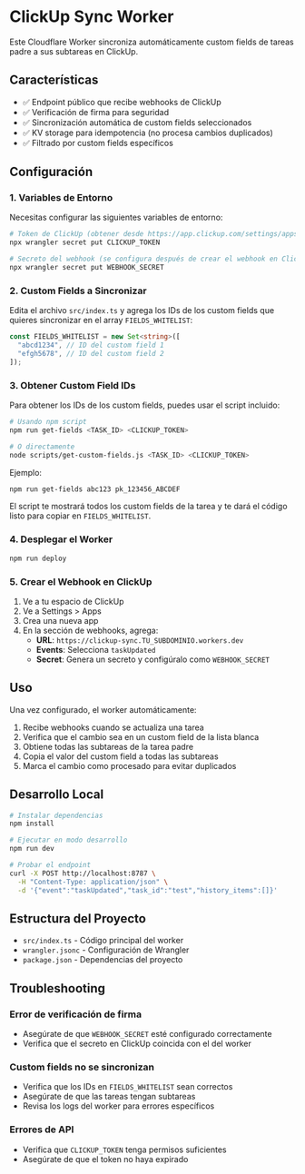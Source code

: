 # ClickUp Sync Worker

Este Cloudflare Worker sincroniza automáticamente custom fields de tareas padre a sus subtareas en ClickUp.

## Características

- ✅ Endpoint público que recibe webhooks de ClickUp
- ✅ Verificación de firma para seguridad
- ✅ Sincronización automática de custom fields seleccionados
- ✅ KV storage para idempotencia (no procesa cambios duplicados)
- ✅ Filtrado por custom fields específicos

## Configuración

### 1. Variables de Entorno

Necesitas configurar las siguientes variables de entorno:

```bash
# Token de ClickUp (obtener desde https://app.clickup.com/settings/apps)
npx wrangler secret put CLICKUP_TOKEN

# Secreto del webhook (se configura después de crear el webhook en ClickUp)
npx wrangler secret put WEBHOOK_SECRET
```

### 2. Custom Fields a Sincronizar

Edita el archivo `src/index.ts` y agrega los IDs de los custom fields que quieres sincronizar en el array `FIELDS_WHITELIST`:

```typescript
const FIELDS_WHITELIST = new Set<string>([
  "abcd1234", // ID del custom field 1
  "efgh5678", // ID del custom field 2
]);
```

### 3. Obtener Custom Field IDs

Para obtener los IDs de los custom fields, puedes usar el script incluido:

```bash
# Usando npm script
npm run get-fields <TASK_ID> <CLICKUP_TOKEN>

# O directamente
node scripts/get-custom-fields.js <TASK_ID> <CLICKUP_TOKEN>
```

Ejemplo:
```bash
npm run get-fields abc123 pk_123456_ABCDEF
```

El script te mostrará todos los custom fields de la tarea y te dará el código listo para copiar en `FIELDS_WHITELIST`.

### 4. Desplegar el Worker

```bash
npm run deploy
```

### 5. Crear el Webhook en ClickUp

1. Ve a tu espacio de ClickUp
2. Ve a Settings > Apps
3. Crea una nueva app
4. En la sección de webhooks, agrega:
   - **URL**: `https://clickup-sync.TU_SUBDOMINIO.workers.dev`
   - **Events**: Selecciona `taskUpdated`
   - **Secret**: Genera un secreto y configúralo como `WEBHOOK_SECRET`

## Uso

Una vez configurado, el worker automáticamente:

1. Recibe webhooks cuando se actualiza una tarea
2. Verifica que el cambio sea en un custom field de la lista blanca
3. Obtiene todas las subtareas de la tarea padre
4. Copia el valor del custom field a todas las subtareas
5. Marca el cambio como procesado para evitar duplicados

## Desarrollo Local

```bash
# Instalar dependencias
npm install

# Ejecutar en modo desarrollo
npm run dev

# Probar el endpoint
curl -X POST http://localhost:8787 \
  -H "Content-Type: application/json" \
  -d '{"event":"taskUpdated","task_id":"test","history_items":[]}'
```

## Estructura del Proyecto

- `src/index.ts` - Código principal del worker
- `wrangler.jsonc` - Configuración de Wrangler
- `package.json` - Dependencias del proyecto

## Troubleshooting

### Error de verificación de firma
- Asegúrate de que `WEBHOOK_SECRET` esté configurado correctamente
- Verifica que el secreto en ClickUp coincida con el del worker

### Custom fields no se sincronizan
- Verifica que los IDs en `FIELDS_WHITELIST` sean correctos
- Asegúrate de que las tareas tengan subtareas
- Revisa los logs del worker para errores específicos

### Errores de API
- Verifica que `CLICKUP_TOKEN` tenga permisos suficientes
- Asegúrate de que el token no haya expirado
